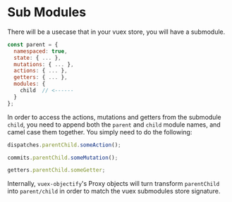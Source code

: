 # Sub Modules

There will be a usecase that in your vuex store, you will have a submodule.

```javascript
const parent = {
  namespaced: true, 
  state: { ... },
  mutations: { ... },
  actions: { ... },
  getters: { ... },
  modules: {
    child  // <------
  }
};
```

In order to access the actions, mutations and getters from the submodule `child`,
you need to append both the `parent` and `child` module names, and camel case them together.
You simply need to do the following:

```javascript
dispatches.parentChild.someAction();

commits.parentChild.someMutation();

getters.parentChild.someGetter;
```

Internally, `vuex-objectify`'s Proxy objects will turn transform `parentChild` into `parent/child` in order to match the vuex submodules store signature.
 